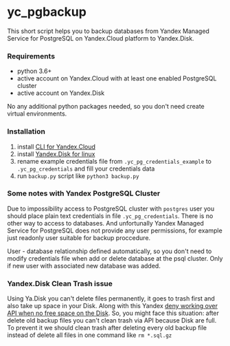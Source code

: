 # yc_pgbackup

This short script helps you to backup databases from Yandex Managed Service for PostgreSQL on Yandex.Cloud platform to Yandex.Disk.

### Requirements
 - python 3.6+
 - active account on Yandex.Cloud with at least one enabled PostgreSQL cluster
 - active account on Yandex.Disk

No any additional python packages needed, so you don't need create virtual environments.

### Installation

1. install [CLI for Yandex.Cloud](https://cloud.yandex.com/en/docs/cli/operations/install-cli)
2. install [Yandex.Disk for linux](https://yandex.com/support/disk-desktop-linux/)
3. rename example credentials file from `.yc_pg_credentials_example` to `.yc_pg_credentials` and fill your credentials data
4. run `backup.py` script like `python3 backup.py`


### Some notes with Yandex PostgreSQL Cluster

Due to impossibility access to PostgreSQL cluster with `postgres` user you should place plain text credentials in file `.yc_pg_credentials`. There is no other way to access to databases. And unfortunally Yandex Managed Service for PostgreSQL does not provide any user permissions, for example just readonly user suitable for backup proccedure.

User - database relationship defined automatically, so you don't need to modify credentials file when add or delete database at the psql cluster. Only if new user with associated new database was added.


### Yandex.Disk Clean Trash issue

Using Ya.Disk you can't delete files permanently, it goes to trash first and also take up space in your Disk. Along with this Yandex [deny working over API when no free space on the Disk](https://yandex.com/support/disk/enlarge/disk-space.html#no-more-space). So, you might face this situation: after delete old backup files you can't clean trash via API because Disk are full. To prevent it we should clean trash after deleting every old backup file instead of delete all files in one command like `rm *.sql.gz`